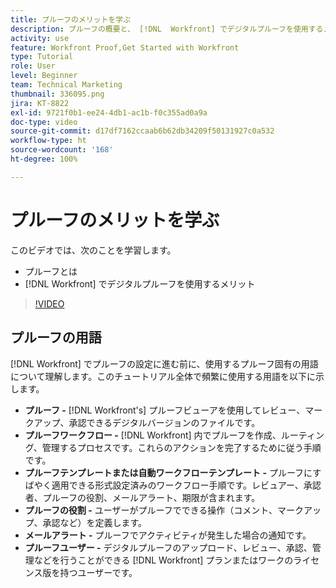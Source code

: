 ```yaml
---
title: プルーフのメリットを学ぶ
description: プルーフの概要と、 [!DNL  Workfront] でデジタルプルーフを使用するメリットについて説明します。
activity: use
feature: Workfront Proof,Get Started with Workfront
type: Tutorial
role: User
level: Beginner
team: Technical Marketing
thumbnail: 336095.png
jira: KT-8822
exl-id: 9721f0b1-ee24-4db1-ac1b-f0c355ad0a9a
doc-type: video
source-git-commit: d17df7162ccaab6b62db34209f50131927c0a532
workflow-type: ht
source-wordcount: '168'
ht-degree: 100%

---
```


# プルーフのメリットを学ぶ

このビデオでは、次のことを学習します。

* プルーフとは
* [!DNL Workfront] でデジタルプルーフを使用するメリット

>[!VIDEO](https://video.tv.adobe.com/v/336095/?quality=12&learn=on&enablevpops)

## プルーフの用語

[!DNL  Workfront] でプルーフの設定に進む前に、使用するプルーフ固有の用語について理解します。このチュートリアル全体で頻繁に使用する用語を以下に示します。

* **プルーフ -** [!DNL Workfront's] プルーフビューアを使用してレビュー、マークアップ、承認できるデジタルバージョンのファイルです。
* **プルーフワークフロー -** [!DNL Workfront] 内でプルーフを作成、ルーティング、管理するプロセスです。これらのアクションを完了するために従う手順です。
* **プルーフテンプレートまたは自動ワークフローテンプレート -** プルーフにすばやく適用できる形式設定済みのワークフロー手順です。レビュアー、承認者、プルーフの役割、メールアラート、期限が含まれます。
* **プルーフの役割 -** ユーザーがプルーフでできる操作（コメント、マークアップ、承認など）を定義します。
* **メールアラート -** プルーフでアクティビティが発生した場合の通知です。
* **プルーフユーザー -** デジタルプルーフのアップロード、レビュー、承認、管理などを行うことができる [!DNL Workfront] プランまたはワークのライセンス版を持つユーザーです。

